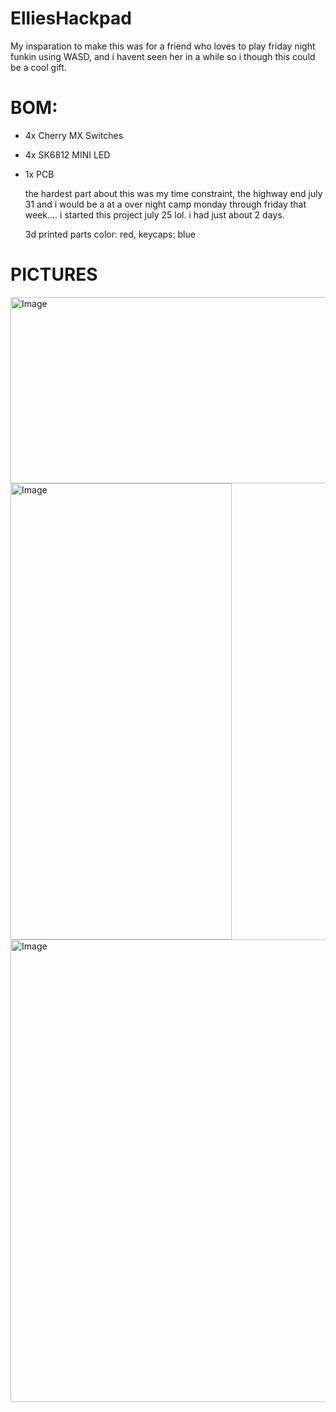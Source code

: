 # ElliesHackpad

My insparation to make this was for a friend who loves to play friday night funkin using WASD, and i havent seen her in a while so i though this could be a cool gift.

# BOM:
- 4x Cherry MX Switches
- 4x SK6812 MINI LED
- 1x PCB

  the hardest part about this was my time constraint, the highway end july 31 and i would be a at a over night camp monday through friday that week.... i started this project july 25 lol. i had just about 2 days.

  3d printed parts color: red, keycaps: blue

# PICTURES
  
<img width="566" height="298" alt="Image" src="https://github.com/user-attachments/assets/3f73fe8f-604f-4d27-a25c-0cfe21bf9090" />

<img width="354" height="730" alt="Image" src="https://github.com/user-attachments/assets/23b5bef8-253a-4419-bb75-1fa11976b3cb" />

<img width="1116" height="740" alt="Image" src="https://github.com/user-attachments/assets/10d2c5d9-22b8-4985-96a3-6752c143daab" />
